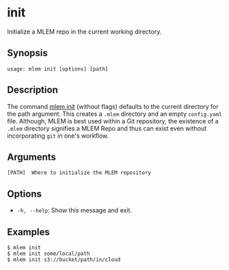 # init

Initialize a MLEM repo in the current working directory.

## Synopsis

```usage
usage: mlem init [options] [path]
```

## Description

The command [mlem init](/doc/cli-reference/init) (without flags) defaults to the current directory for the path argument. This creates a `.mlem` directory and an empty `config.yaml` file. Although, MLEM is best used within a Git repository, the existence of a `.mlem` directory signifies a MLEM Repo and thus can exist even without incorporating `git` in one's workflow.

## Arguments

```
[PATH]  Where to initialize the MLEM repository
```

## Options

- `-h, --help`: Show this message and exit.

## Examples

```mlem
$ mlem init
$ mlem init some/local/path
$ mlem init s3://bucket/path/in/cloud
```
